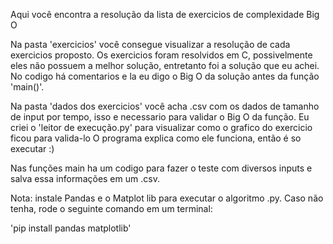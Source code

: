 Aqui você encontra a resolução da lista de exercicios de complexidade Big O

Na pasta 'exercicios' você consegue visualizar a resolução de cada exercicios proposto.
Os exercicios foram resolvidos em C, possivelmente eles não possuem a melhor solução,
entretanto foi a solução que eu achei. No codigo há comentarios e la eu digo o Big O da solução
antes da função 'main()'.

Na pasta 'dados dos exercicios' você acha .csv com os dados de tamanho de input por tempo,
isso e necessario para validar o Big O da função. Eu criei o 'leitor de execução.py'
para visualizar como o grafico do exercicio ficou para valida-lo
O programa explica como ele funciona, então é so executar :)

Nas funções main ha um codigo para fazer o teste com diversos inputs e salva essa informações
em um .csv.

Nota: instale Pandas e o Matplot lib para executar o algoritmo .py.
Caso não tenha, rode o seguinte comando em um terminal:

'pip install pandas matplotlib'
